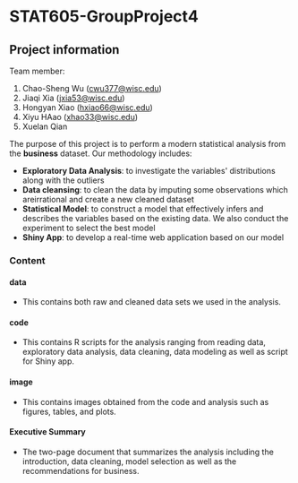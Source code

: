 # STAT605-GroupProject4

## Project information

Team member:
1. Chao-Sheng Wu (cwu377@wisc.edu)
2. Jiaqi Xia (jxia53@wisc.edu)
3. Hongyan Xiao (hxiao66@wisc.edu)
4. Xiyu HAao (xhao33@wisc.edu)
5. Xuelan Qian

The purpose of this project is to perform a modern statistical analysis from the **business** dataset. Our methodology includes:
- **Exploratory Data Analysis**: to investigate the variables' distributions along with the outliers
- **Data cleansing**: to clean the data by imputing some observations which areirrational and create a new cleaned dataset
- **Statistical Model**: to construct a model that effectively infers and describes the variables based on the existing data. We also conduct the experiment to select the best model
- **Shiny App**: to develop a real-time web application based on our model

### Content
#### data
- This contains both raw and cleaned data sets we used in the analysis.

#### code
- This contains R scripts for the analysis ranging from reading data, exploratory data analysis, data cleaning, data modeling as well as script for Shiny app.

#### image
- This contains images obtained from the code and analysis such as figures, tables, and plots.

#### Executive Summary
- The two-page document that summarizes the analysis including the introduction, data cleaning, model selection as well as the recommendations for business.
